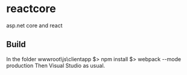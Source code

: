 # reactcore
asp.net core and react
## Build 
In the folder wwwroot\js\clientapp 
$> npm install
$> webpack --mode production
Then Visual Studio as usual.
